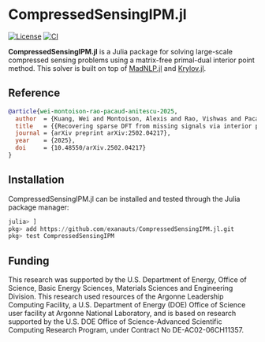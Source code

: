 # CompressedSensingIPM.jl

[![License](https://img.shields.io/github/license/exanauts/CompressedSensingIPM.jl)](https://github.com/exanauts/CompressedSensingIPM.jl/blob/main/LICENSE)
[![CI](https://github.com/exanauts/CompressedSensingIPM.jl/actions/workflows/action.yml/badge.svg)](https://github.com/exanauts/CompressedSensingIPM.jl/actions)

**CompressedSensingIPM.jl** is a Julia package for solving large-scale compressed sensing problems using a matrix-free primal-dual interior point method.
This solver is built on top of [MadNLP.jl](https://github.com/MadNLP/MadNLP.jl) and [Krylov.jl](https://github.com/JuliaSmoothOptimizers/Krylov.jl).

## Reference

```bibtex
@article{wei-montoison-rao-pacaud-anitescu-2025,
  author  = {Kuang, Wei and Montoison, Alexis and Rao, Vishwas and Pacaud, Fran{\c{c}}ois and Anitescu, Mihai},
  title   = {{Recovering sparse DFT from missing signals via interior point method on GPU}},
  journal = {arXiv preprint arXiv:2502.04217},
  year    = {2025},
  doi     = {10.48550/arXiv.2502.04217}
}
```

## Installation

CompressedSensingIPM.jl can be installed and tested through the Julia package manager:

```julia
julia> ]
pkg> add https://github.com/exanauts/CompressedSensingIPM.jl.git
pkg> test CompressedSensingIPM
```

## Funding

This research was supported by the U.S. Department of Energy, Office of Science, Basic Energy Sciences, Materials Sciences and Engineering Division.
This research used resources of the Argonne Leadership Computing Facility, a U.S. Department of Energy (DOE) Office of Science user facility at Argonne National Laboratory, and is based on research supported by the U.S. DOE Office of Science-Advanced Scientific Computing Research Program, under Contract No DE-AC02-06CH11357.
